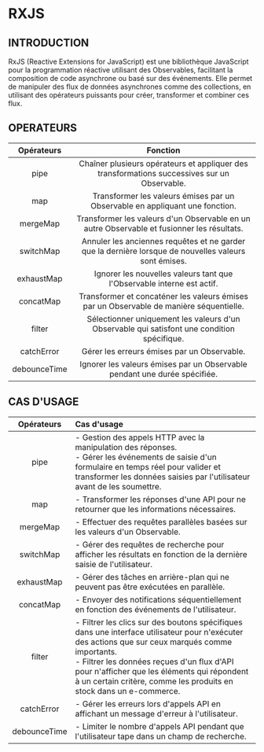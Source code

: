 # RXJS

## INTRODUCTION
RxJS (Reactive Extensions for JavaScript) est une bibliothèque JavaScript pour la programmation réactive utilisant des Observables, facilitant la composition de code asynchrone ou basé sur des événements. Elle permet de manipuler des flux de données asynchrones comme des collections, en utilisant des opérateurs puissants pour créer, transformer et combiner ces flux.

## OPERATEURS
| Opérateurs | Fonction |
| :---: | :---: |
| pipe | Chaîner plusieurs opérateurs et appliquer des transformations successives sur un Observable. |
| map | Transformer les valeurs émises par un Observable en appliquant une fonction. |
| mergeMap | Transformer les valeurs d'un Observable en un autre Observable et fusionner les résultats. |
| switchMap | Annuler les anciennes requêtes et ne garder que la dernière lorsque de nouvelles valeurs sont émises. |
| exhaustMap | Ignorer les nouvelles valeurs tant que l'Observable interne est actif. |
| concatMap | Transformer et concaténer les valeurs émises par un Observable de manière séquentielle. |
| filter | Sélectionner uniquement les valeurs d'un Observable qui satisfont une condition spécifique. |
| catchError | Gérer les erreurs émises par un Observable. |
| debounceTime | Ignorer les valeurs émises par un Observable pendant une durée spécifiée. |

## CAS D'USAGE
| Opérateurs | Cas d'usage |
| :---: | :--- |
| pipe | - Gestion des appels HTTP avec la manipulation des réponses. <br> - Gérer les événements de saisie d'un formulaire en temps réel pour valider et transformer les données saisies par l'utilisateur avant de les soumettre. |
| map | - Transformer les réponses d'une API pour ne retourner que les informations nécessaires. |
| mergeMap | - Effectuer des requêtes parallèles basées sur les valeurs d'un Observable. |
| switchMap | - Gérer des requêtes de recherche pour afficher les résultats en fonction de la dernière saisie de l'utilisateur. |
| exhaustMap | - Gérer des tâches en arrière-plan qui ne peuvent pas être exécutées en parallèle. |
| concatMap | - Envoyer des notifications séquentiellement en fonction des événements de l'utilisateur. |
| filter | - Filtrer les clics sur des boutons spécifiques dans une interface utilisateur pour n'exécuter des actions que sur ceux marqués comme importants. <br> - Filtrer les données reçues d'un flux d'API pour n'afficher que les éléments qui répondent à un certain critère, comme les produits en stock dans un e-commerce. |
| catchError | - Gérer les erreurs lors d'appels API en affichant un message d'erreur à l'utilisateur. |
| debounceTime | - Limiter le nombre d'appels API pendant que l'utilisateur tape dans un champ de recherche. |
